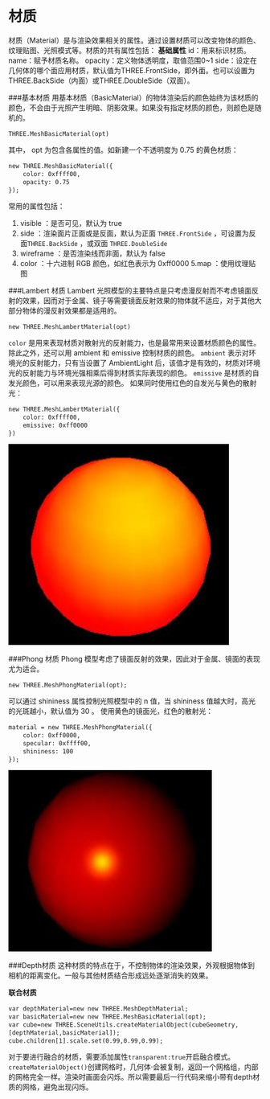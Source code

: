 材质
===
材质（Material）是与渲染效果相关的属性。通过设置材质可以改变物体的颜色、纹理贴图、光照模式等。材质的共有属性包括：
**基础属性**
id：用来标识材质。
name：赋予材质名称。
opacity：定义物体透明度，取值范围0~1
side：设定在几何体的哪个面应用材质，默认值为THREE.FrontSide，即外面。也可以设置为THREE.BackSide（内面）或THREE.DoubleSide（双面）。

###基本材质
用基本材质（BasicMaterial）的物体渲染后的颜色始终为该材质的颜色，不会由于光照产生明暗、阴影效果。如果没有指定材质的颜色，则颜色是随机的。

    THREE.MeshBasicMaterial(opt)
其中， opt 为包含各属性的值。如新建一个不透明度为 0.75 的黄色材质：

    new THREE.MeshBasicMaterial({
        color: 0xffff00,
        opacity: 0.75
    });
常用的属性包括：
1. visible ：是否可见，默认为 true
2. side ：渲染面片正面或是反面，默认为正面 `THREE.FrontSide` ，可设置为反面`THREE.BackSide` ，或双面 `THREE.DoubleSide`
3. wireframe ：是否渲染线而非面，默认为 false
4. color ：十六进制 RGB 颜色，如红色表示为 0xff0000
5.map ：使用纹理贴图

###Lambert 材质
Lambert 光照模型的主要特点是只考虑漫反射而不考虑镜面反射的效果，因而对于金属、镜子等需要镜面反射效果的物体就不适应，对于其他大部分物体的漫反射效果都是适用的。

    new THREE.MeshLambertMaterial(opt)
`color` 是用来表现材质对散射光的反射能力，也是最常用来设置材质颜色的属性。除此之外，还可以用 ambient 和 emissive 控制材质的颜色。
`ambient` 表示对环境光的反射能力，只有当设置了 AmbientLight 后，该值才是有效的，材质对环境光的反射能力与环境光强相乘后得到材质实际表现的颜色。
`emissive` 是材质的自发光颜色，可以用来表现光源的颜色。
如果同时使用红色的自发光与黄色的散射光：

    new THREE.MeshLambertMaterial({
        color: 0xffff00,
        emissive: 0xff0000
    })
![](./相关文件/4.1.png)

###Phong 材质
Phong 模型考虑了镜面反射的效果，因此对于金属、镜面的表现尤为适合。

    new THREE.MeshPhongMaterial(opt);
可以通过 shininess 属性控制光照模型中的 n 值，当 shininess 值越大时，高光的光斑越小，默认值为 30 。
使用黄色的镜面光，红色的散射光：

    material = new THREE.MeshPhongMaterial({
        color: 0xff0000,
        specular: 0xffff00,
        shininess: 100
    });
![](./相关文件/4.2.png)

###Depth材质
这种材质的特点在于，不控制物体的渲染效果，外观根据物体到相机的距离变化。一般与其他材质结合形成远处逐渐消失的效果。

**联合材质**

    var depthMaterial=new new THREE.MeshDepthMaterial;
    var basicMaterial=new new THREE.MeshBasicMaterial(opt);
    var cube=new THREE.SceneUtils.createMaterialObject(cubeGeometry,[depthMaterial,basicMaterial]);
    cube.children[1].scale.set(0.99,0.99,0.99);
对于要进行融合的材质，需要添加属性`transparent:true`开启融合模式。
`createMaterialObject()`创建网格时，几何体·会被复制，返回一个网格组，内部的网格完全一样。渲染时画面会闪烁。所以需要最后一行代码来缩小带有depth材质的网格，避免出现闪烁。
